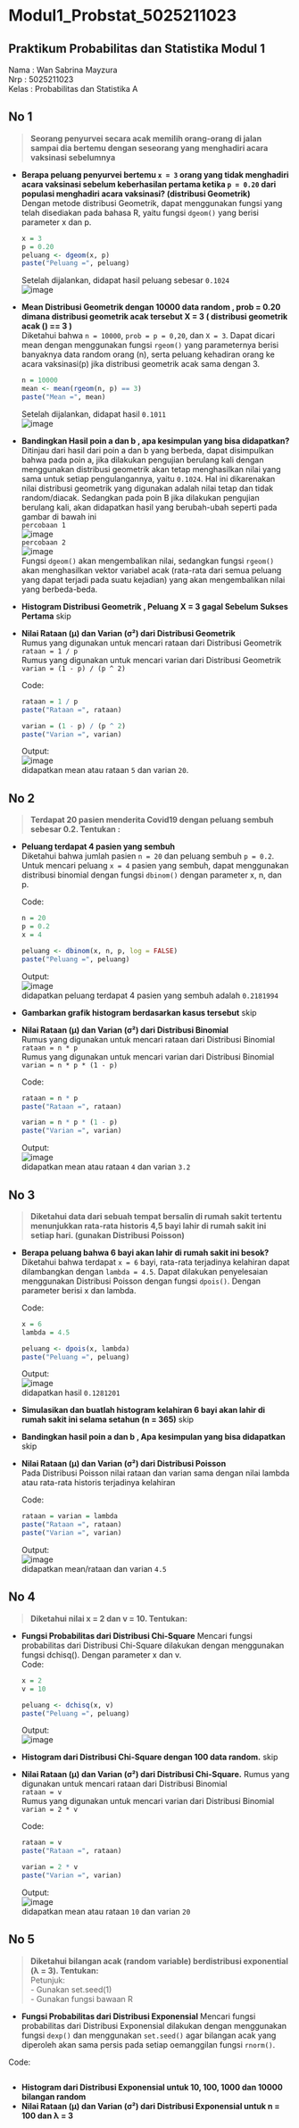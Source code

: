# Modul1_Probstat_5025211023
## Praktikum Probabilitas dan Statistika Modul 1
Nama : Wan Sabrina Mayzura <br />
Nrp : 5025211023 <br />
Kelas : Probabilitas dan Statistika A

## No 1
>**Seorang penyurvei secara acak memilih orang-orang di jalan sampai dia bertemu dengan
seseorang yang menghadiri acara vaksinasi sebelumnya**

* **Berapa peluang penyurvei bertemu ```x = 3``` orang yang tidak menghadiri acara vaksinasi sebelum keberhasilan pertama ketika ```p = 0.20``` dari populasi menghadiri acara vaksinasi? (distribusi Geometrik)** <br />
Dengan metode distribusi Geometrik, dapat menggunakan fungsi yang telah disediakan pada bahasa R, yaitu fungsi ``` dgeom() ``` yang berisi parameter x dan p. 
  ```R
  x = 3
  p = 0.20
  peluang <- dgeom(x, p)
  paste("Peluang =", peluang)
  ``` 
   Setelah dijalankan, didapat hasil peluang sebesar ```0.1024```  <br />
  ![image](https://user-images.githubusercontent.com/90106865/194834926-626ae297-18bc-48a5-9280-e46afa8003ff.png)
* **Mean Distribusi Geometrik dengan 10000 data random , prob = 0.20 dimana distribusi geometrik acak tersebut X = 3 ( distribusi geometrik acak () == 3 )** <br />
Diketahui bahwa ```n = 10000```, ```prob = p = 0,20```, dan ```X = 3```. Dapat dicari mean dengan menggunakan fungsi ```rgeom()``` yang parameternya berisi banyaknya data random orang (n), serta peluang kehadiran orang ke acara vaksinasi(p) jika distribusi geometrik acak sama dengan 3.
  ```R
  n = 10000
  mean <- mean(rgeom(n, p) == 3)
  paste("Mean =", mean)
  ```
  Setelah dijalankan, didapat hasil ```0.1011```<br />
  ![image](https://user-images.githubusercontent.com/90106865/194834985-e8cbb3f9-2e17-4b9a-b24b-30ba6c84c515.png)
* **Bandingkan Hasil poin a dan b , apa kesimpulan yang bisa didapatkan?**<br />
Ditinjau dari hasil dari poin a dan b yang berbeda, dapat disimpulkan bahwa pada poin a, jika dilakukan pengujian berulang kali dengan menggunakan distribusi geometrik akan tetap menghasilkan nilai yang sama untuk setiap pengulangannya, yaitu ```0.1024```. Hal ini dikarenakan nilai distribusi geometrik yang digunakan adalah nilai tetap dan tidak random/diacak. Sedangkan pada poin B jika dilakukan pengujian berulang kali, akan didapatkan hasil yang berubah-ubah seperti pada gambar di bawah ini<br />
```percobaan 1```<br />
![image](https://user-images.githubusercontent.com/90106865/194835046-4a8695ec-f04e-4569-ae7c-91d3b9569222.png)<br />
```percobaan 2```<br />
![image](https://user-images.githubusercontent.com/90106865/194835184-d05d53e6-0e96-42b1-9f1d-31f58ea16091.png)<br />
  Fungsi ```dgeom()``` akan mengembalikan nilai, sedangkan fungsi ```rgeom()``` akan menghasilkan vektor variabel acak (rata-rata dari semua peluang yang dapat terjadi pada suatu kejadian) yang akan mengembalikan nilai yang berbeda-beda.

* **Histogram Distribusi Geometrik , Peluang X = 3 gagal Sebelum Sukses Pertama**
skip

* **Nilai Rataan (μ) dan Varian (σ²) dari Distribusi Geometrik**<br />
Rumus yang digunakan untuk mencari rataan dari Distribusi Geometrik<br />
```rataan = 1 / p```<br />
Rumus yang digunakan untuk mencari varian dari Distribusi Geometrik<br />
```varian = (1 - p) / (p ^ 2)```<br />

  Code:<br />
  ```R
  rataan = 1 / p
  paste("Rataan =", rataan)

  varian = (1 - p) / (p ^ 2)
  paste("Varian =", varian)
  ```
  Output: <br />
  ![image](https://user-images.githubusercontent.com/90106865/194834433-574bad97-6c7c-4fff-bda0-a83e914f82c1.png)<br />
  didapatkan mean atau rataan ```5``` dan varian ```20```.
  
## No 2
>**Terdapat 20 pasien menderita Covid19 dengan peluang sembuh sebesar 0.2. Tentukan :**
  
* **Peluang terdapat 4 pasien yang sembuh**<br />
 Diketahui bahwa jumlah pasien ```n = 20``` dan peluang sembuh ```p = 0.2```. Untuk mencari peluang ```x = 4``` pasien yang sembuh, dapat menggunakan distribusi binomial dengan fungsi ```dbinom()``` dengan parameter x, n, dan p.<br />
 
  Code: <br />
  ```R
  n = 20
  p = 0.2
  x = 4

  peluang <- dbinom(x, n, p, log = FALSE)
  paste("Peluang =", peluang)
  ```
  Output: <br />
  ![image](https://user-images.githubusercontent.com/90106865/194835931-275a2f43-e601-4675-9101-05e9f293a3e2.png)<br />
  didapatkan peluang terdapat 4 pasien yang sembuh adalah ```0.2181994```
* **Gambarkan grafik histogram berdasarkan kasus tersebut** skip

* **Nilai Rataan (μ) dan Varian (σ²) dari Distribusi Binomial**<br />
  Rumus yang digunakan untuk mencari rataan dari Distribusi Binomial<br />
  ```rataan = n * p```<br />
  Rumus yang digunakan untuk mencari varian dari Distribusi Binomial<br />
  ```varian = n * p * (1 - p)```<br />
  
  Code: <br />
  ```R
  rataan = n * p
  paste("Rataan =", rataan)

  varian = n * p * (1 - p)
  paste("Varian =", varian)
  ```
  Output: <br />
  ![image](https://user-images.githubusercontent.com/90106865/194836025-91611f7a-57c2-4527-87f9-331d3af2fb28.png)<br />
  didapatkan mean atau rataan ```4``` dan varian ```3.2```
  
## No 3
>**Diketahui data dari sebuah tempat bersalin di rumah sakit tertentu menunjukkan rata-rata
historis 4,5 bayi lahir di rumah sakit ini setiap hari. (gunakan Distribusi Poisson)**

* **Berapa peluang bahwa 6 bayi akan lahir di rumah sakit ini besok?**<br />
Diketahui bahwa terdapat ```x = 6``` bayi, rata-rata terjadinya kelahiran dapat dilambangkan dengan ```lambda = 4.5```. Dapat dilakukan penyelesaian menggunakan Distribusi Poisson dengan fungsi ```dpois()```. Dengan parameter berisi x dan lambda.<br />

  Code: <br />
  ```R
  x = 6
  lambda = 4.5

  peluang <- dpois(x, lambda)
  paste("Peluang =", peluang)
  ```
  Output: <br />
  ![image](https://user-images.githubusercontent.com/90106865/194836402-109a09a2-4654-48a8-bf12-e797d13a63d3.png)<br />
  didapatkan hasil ```0.1281201```

* **Simulasikan dan buatlah histogram kelahiran 6 bayi akan lahir di rumah sakit ini
selama setahun (n = 365)**
skip

* **Bandingkan hasil poin a dan b , Apa kesimpulan yang bisa didapatkan**
skip

* **Nilai Rataan (μ) dan Varian (σ²) dari Distribusi Poisson**<br />
  Pada Distribusi Poisson nilai rataan dan varian sama dengan nilai lambda atau rata-rata historis terjadinya kelahiran 
  
  Code: <br />
  ```R
  rataan = varian = lambda
  paste("Rataan =", rataan)
  paste("Varian =", varian)
  ```
  Output: <br />
  ![image](https://user-images.githubusercontent.com/90106865/194836493-9fd8c901-d787-4210-b99e-595658331f3e.png)<br />
  didapatkan mean/rataan dan varian ```4.5```

## No 4
>**Diketahui nilai x = 2 dan v = 10. Tentukan:**<br />
* **Fungsi Probabilitas dari Distribusi Chi-Square**
Mencari fungsi probabilitas dari Distribusi Chi-Square dilakukan dengan menggunakan fungsi dchisq(). Dengan parameter x dan v.<br />
  Code:<br />
  ```R
  x = 2
  v = 10

  peluang <- dchisq(x, v)
  paste("Peluang =", peluang)
  ```
  Output: <br />
  ![image](https://user-images.githubusercontent.com/90106865/194837182-03754f25-df09-4a4c-b78f-b04c73ee1ec2.png)<br />
  
* **Histogram dari Distribusi Chi-Square dengan 100 data random.**
skip

* **Nilai Rataan (μ) dan Varian (σ²) dari Distribusi Chi-Square.**
  Rumus yang digunakan untuk mencari rataan dari Distribusi Binomial<br />
  ```rataan = v```<br />
  Rumus yang digunakan untuk mencari varian dari Distribusi Binomial<br />
  ```varian = 2 * v```<br />
  
  Code: <br />
  ```R
  rataan = v
  paste("Rataan =", rataan)

  varian = 2 * v
  paste("Varian =", varian)
  ```
  Output: <br />
  ![image](https://user-images.githubusercontent.com/90106865/194837654-c4feaccf-4d47-4a7f-a5f2-b0070875d68a.png)<br />
  didapatkan mean atau rataan ```10``` dan varian ```20```
 
## No 5
>**Diketahui bilangan acak (random variable) berdistribusi exponential (λ = 3). Tentukan:**<br /> Petunjuk: <br />- Gunakan set.seed(1) <br /> - Gunakan fungsi bawaan R<br />
* **Fungsi Probabilitas dari Distribusi Exponensial**
Mencari fungsi probabilitas dari Distribusi Exponensial dilakukan dengan menggunakan fungsi ```dexp()``` dan menggunakan ```set.seed()``` agar bilangan acak yang diperoleh akan sama persis pada setiap oemanggilan fungsi ```rnorm()```.

Code: <br />
```R

```
* **Histogram dari Distribusi Exponensial untuk 10, 100, 1000 dan 10000 bilangan
random**
* **Nilai Rataan (μ) dan Varian (σ²) dari Distribusi Exponensial untuk n = 100 dan λ =
3**<br />
